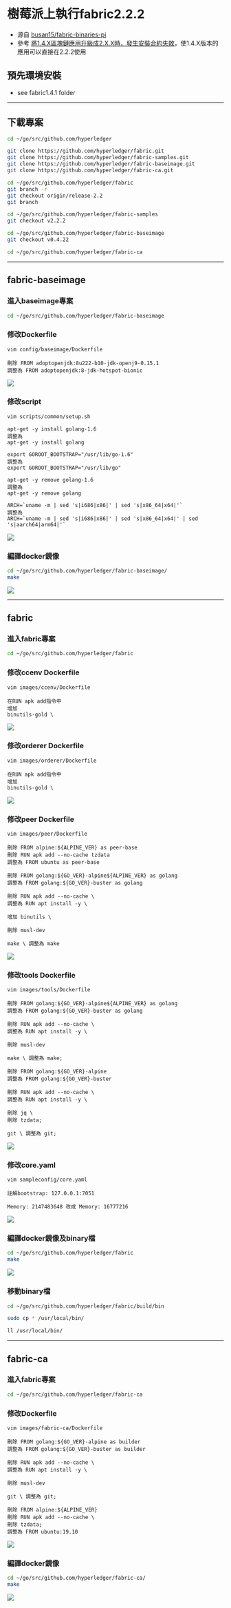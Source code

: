 # 樹莓派上執行fabric2.2.2

* 源自 [busan15/fabric-binaries-pi](https://github.com/busan15/fabric-binaries-pi)
* 參考 [將1.4.X區塊鏈應用升級成2.X.X時，發生安裝合約失敗](http://192.168.101.252/blockchain/fabric-troubleshoot/-/tree/master/Upgrade%20error)，使1.4.X版本的應用可以直接在2.2.2使用

## 預先環境安裝

* see fabric1.4.1 folder
---

## 下載專案


```sh
cd ~/go/src/github.com/hyperledger

git clone https://github.com/hyperledger/fabric.git
git clone https://github.com/hyperledger/fabric-samples.git
git clone https://github.com/hyperledger/fabric-baseimage.git
git clone https://github.com/hyperledger/fabric-ca.git

cd ~/go/src/github.com/hyperledger/fabric
git branch -r
git checkout origin/release-2.2
git branch

cd ~/go/src/github.com/hyperledger/fabric-samples
git checkout v2.2.2

cd ~/go/src/github.com/hyperledger/fabric-baseimage
git checkout v0.4.22

cd ~/go/src/github.com/hyperledger/fabric-ca
```

---

## fabric-baseimage

### 進入baseimage專案
```sh
cd ~/go/src/github.com/hyperledger/fabric-baseimage
```

### 修改Dockerfile
```sh
vim config/baseimage/Dockerfile
```

```
刪除 FROM adoptopenjdk:8u222-b10-jdk-openj9-0.15.1
調整為 FROM adoptopenjdk:8-jdk-hotspot-bionic
```
![](img/pic1.png)

### 修改script
```sh
vim scripts/common/setup.sh
```

```
apt-get -y install golang-1.6
調整為
apt-get -y install golang
```

```
export GOROOT_BOOTSTRAP="/usr/lib/go-1.6"
調整為
export GOROOT_BOOTSTRAP="/usr/lib/go"
```

```
apt-get -y remove golang-1.6
調整為
apt-get -y remove golang
```

```
ARCH=`uname -m | sed 's|i686|x86|' | sed 's|x86_64|x64|'`
調整為
ARCH=`uname -m | sed 's|i686|x86|' | sed 's|x86_64|x64|' | sed 's|aarch64|arm64|'`
```
![](img/pic2.png)

### 編譯docker鏡像

```sh
cd ~/go/src/github.com/hyperledger/fabric-baseimage/
make
```
![](img/pic3.png)

---

## fabric

### 進入fabric專案
```sh
cd ~/go/src/github.com/hyperledger/fabric
```

### 修改ccenv Dockerfile
```sh
vim images/ccenv/Dockerfile
```

```
在RUN apk add指令中
增加
binutils-gold \
```
![](img/pic4.png)

### 修改orderer Dockerfile
```sh
vim images/orderer/Dockerfile
```

```
在RUN apk add指令中
增加
binutils-gold \
```
![](img/pic5.png)

### 修改peer Dockerfile
```sh
vim images/peer/Dockerfile
```

```
刪除 FROM alpine:${ALPINE_VER} as peer-base
刪除 RUN apk add --no-cache tzdata
調整為 FROM ubuntu as peer-base
```

```
刪除 FROM golang:${GO_VER}-alpine${ALPINE_VER} as golang
調整為 FROM golang:${GO_VER}-buster as golang

刪除 RUN apk add --no-cache \
調整為 RUN apt install -y \

增加 binutils \

刪除 musl-dev

make \ 調整為 make
```
![](img/pic6.png)

### 修改tools Dockerfile
```sh
vim images/tools/Dockerfile
```

```
刪除 FROM golang:${GO_VER}-alpine${ALPINE_VER} as golang
調整為 FROM golang:${GO_VER}-buster as golang

刪除 RUN apk add --no-cache \
調整為 RUN apt install -y \

刪除 musl-dev

make \ 調整為 make;

刪除 FROM golang:${GO_VER}-alpine
調整為 FROM golang:${GO_VER}-buster

刪除 RUN apk add --no-cache \
調整為 RUN apt install -y \

刪除 jq \
刪除 tzdata;

git \ 調整為 git;

```
![](img/pic7.png)

### 修改core.yaml
```sh
vim sampleconfig/core.yaml
```

```
註解bootstrap: 127.0.0.1:7051

Memory: 2147483648 改成 Memory: 16777216
```
![](img/pic8.png)

### 編譯docker鏡像及binary檔
```sh
cd ~/go/src/github.com/hyperledger/fabric
make
```
![](img/pic9.png)

### 移動binary檔
```sh
cd ~/go/src/github.com/hyperledger/fabric/build/bin

sudo cp * /usr/local/bin/

ll /usr/local/bin/
```

---

## fabric-ca

### 進入fabric專案
```sh
cd ~/go/src/github.com/hyperledger/fabric-ca
```

### 修改Dockerfile
```sh
vim images/fabric-ca/Dockerfile
```

```
刪除 FROM golang:${GO_VER}-alpine as builder
調整為 FROM golang:${GO_VER}-buster as builder

刪除 RUN apk add --no-cache \
調整為 RUN apt install -y \

刪除 musl-dev

git \ 調整為 git;

刪除 FROM alpine:${ALPINE_VER}
刪除 RUN apk add --no-cache \
刪除 tzdata;
調整為 FROM ubuntu:19.10
```
![](img/pic10.png)

### 編譯docker鏡像

```sh
cd ~/go/src/github.com/hyperledger/fabric-ca/
make
```
![](img/pic11.png)